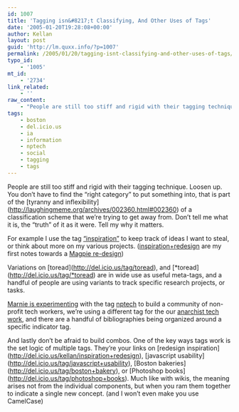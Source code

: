 ```yaml
---
id: 1007
title: 'Tagging isn&#8217;t Classifying, And Other Uses of Tags'
date: '2005-01-20T19:28:08+00:00'
author: Kellan
layout: post
guid: 'http://lm.quxx.info/?p=1007'
permalink: /2005/01/20/tagging-isnt-classifying-and-other-uses-of-tags/
typo_id:
    - '1005'
mt_id:
    - '2734'
link_related:
    - ''
raw_content:
    - "People are still too stiff and rigid with their tagging technique.  Loosen up.  You don\\'t have to find the \\\"right category\\\" to put something into, that is part of the [tyranny and inflexibility](http://laughingmeme.org/archives/002360.html#002360) of a classification scheme that we\\'re trying to get away from.  Don\\'t tell me what it is, the \\\"truth\\\" of it as it were.   Tell my why it matters.\n\nFor example I use the tag <a href=\\\"http://del.icio.us/kellan/inspiration\\\">\\\"inspiration\\\"</a> to keep track of ideas I want to steal, or think about more on my various projects. (<a href=\\\"http://del.icio.us/kellan/inspiration+redesign\\\">inspiration+redesign</a> are my first notes towards a <a href=\\\"http://magpierss.sf.net\\\">Magpie re-design</a>)\n\nVariations on [toread](http://del.icio.us/tag/toread), and [*toread](http://del.icio.us/tag/*toread) are in wide use as useful meta-tags, and a handful of people are using variants to track specific research projects, or tasks.\n\n<a href=\\\"http://ext337.blogspot.com/2005/01/folks-are-jumping-on-to-tagging.html\\\">Marnie is experimenting</a> with the tag <a href=\\\"http://del.icio.us/tag/nptech\\\">nptech</a> to build a community of non-profit tech workers, we\\'re using a different tag for the our <a href=\\\"http://cats.protest.net\\\">anarchist tech work</a>, and there are a handful of bibliographies being organized around a specific indicator tag.\n\nAnd lastly don\\'t be afraid to build combos.  One of the key ways tags work is the set logic of multiple tags. They\\'re your links on [redesign inspiration](http://del.icio.us/kellan/inspiration+redesign), [javascript usability](http://del.icio.us/tag/javascript+usability), [Boston bakeries](http://del.icio.us/tag/boston+bakery), or [Photoshop books](http://del.icio.us/tag/photoshop+books).   Much like with wikis, the meaning arises not from the individual components, but when you ram them together to indicate a single new concept. (and I won\\'t even make you use CamelCase)"
tags:
    - boston
    - del.icio.us
    - ia
    - information
    - nptech
    - social
    - tagging
    - tags
---
```


People are still too stiff and rigid with their tagging technique. Loosen up. You don’t have to find the “right category” to put something into, that is part of the \[tyranny and inflexibility\](http://laughingmeme.org/archives/002360.html#002360) of a classification scheme that we’re trying to get away from. Don’t tell me what it is, the “truth” of it as it were. Tell my why it matters.

For example I use the tag [“inspiration”](http://del.icio.us/kellan/inspiration) to keep track of ideas I want to steal, or think about more on my various projects. ([inspiration+redesign](http://del.icio.us/kellan/inspiration+redesign) are my first notes towards a [Magpie re-design](http://magpierss.sf.net))

Variations on \[toread\](http://del.icio.us/tag/toread), and \[*toread\](http://del.icio.us/tag/*toread) are in wide use as useful meta-tags, and a handful of people are using variants to track specific research projects, or tasks.

[Marnie is experimenting](http://ext337.blogspot.com/2005/01/folks-are-jumping-on-to-tagging.html) with the tag [nptech](http://del.icio.us/tag/nptech) to build a community of non-profit tech workers, we’re using a different tag for the our [anarchist tech work](http://cats.protest.net), and there are a handful of bibliographies being organized around a specific indicator tag.

And lastly don’t be afraid to build combos. One of the key ways tags work is the set logic of multiple tags. They’re your links on \[redesign inspiration\](http://del.icio.us/kellan/inspiration+redesign), \[javascript usability\](http://del.icio.us/tag/javascript+usability), \[Boston bakeries\](http://del.icio.us/tag/boston+bakery), or \[Photoshop books\](http://del.icio.us/tag/photoshop+books). Much like with wikis, the meaning arises not from the individual components, but when you ram them together to indicate a single new concept. (and I won’t even make you use CamelCase)